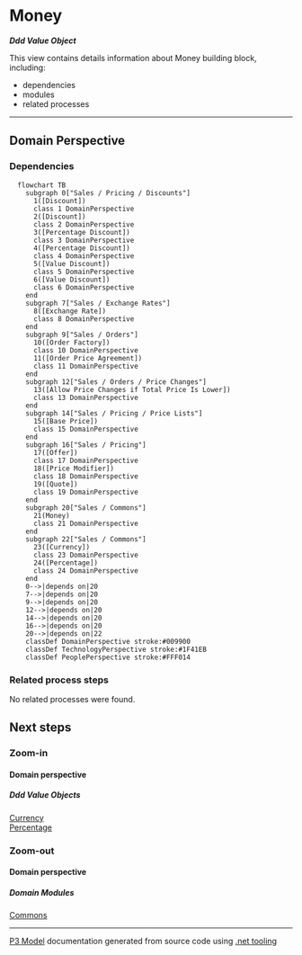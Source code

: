 ﻿
# Money

***Ddd Value Object***  

This view contains details information about Money building block, including:
- dependencies
- modules
- related processes  

---



## Domain Perspective


### Dependencies

```mermaid
  flowchart TB
    subgraph 0["Sales / Pricing / Discounts"]
      1([Discount])
      class 1 DomainPerspective
      2([Discount])
      class 2 DomainPerspective
      3([Percentage Discount])
      class 3 DomainPerspective
      4([Percentage Discount])
      class 4 DomainPerspective
      5([Value Discount])
      class 5 DomainPerspective
      6([Value Discount])
      class 6 DomainPerspective
    end
    subgraph 7["Sales / Exchange Rates"]
      8([Exchange Rate])
      class 8 DomainPerspective
    end
    subgraph 9["Sales / Orders"]
      10([Order Factory])
      class 10 DomainPerspective
      11([Order Price Agreement])
      class 11 DomainPerspective
    end
    subgraph 12["Sales / Orders / Price Changes"]
      13([Allow Price Changes if Total Price Is Lower])
      class 13 DomainPerspective
    end
    subgraph 14["Sales / Pricing / Price Lists"]
      15([Base Price])
      class 15 DomainPerspective
    end
    subgraph 16["Sales / Pricing"]
      17([Offer])
      class 17 DomainPerspective
      18([Price Modifier])
      class 18 DomainPerspective
      19([Quote])
      class 19 DomainPerspective
    end
    subgraph 20["Sales / Commons"]
      21(Money)
      class 21 DomainPerspective
    end
    subgraph 22["Sales / Commons"]
      23([Currency])
      class 23 DomainPerspective
      24([Percentage])
      class 24 DomainPerspective
    end
    0-->|depends on|20
    7-->|depends on|20
    9-->|depends on|20
    12-->|depends on|20
    14-->|depends on|20
    16-->|depends on|20
    20-->|depends on|22
    classDef DomainPerspective stroke:#009900
    classDef TechnologyPerspective stroke:#1F41EB
    classDef PeoplePerspective stroke:#FFF014
```

### Related process steps

No related processes were found.  

## Next steps


### Zoom-in


#### Domain perspective


##### Ddd Value Objects

[Currency](Currency.md)  
[Percentage](Percentage.md)  

### Zoom-out


#### Domain perspective


##### Domain Modules

[Commons](Commons.md)  

---

[P3 Model](https://github.com/P3-model/P3-model) documentation generated from source code using [.net tooling](https://github.com/P3-model/P3-model-dotnet)